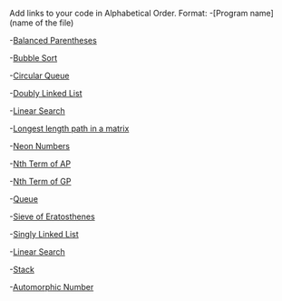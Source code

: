 Add links to your code in Alphabetical Order.
Format:
-[Program name](name of the file)

-[Balanced Parentheses](balanced_parentheses.py)

-[Bubble Sort](Bubble_Sort.py)

-[Circular Queue](CircularQueue.py)

-[Doubly Linked List](Doubly_Linked_List.py)

-[Linear Search](Linear_Search.py)

-[Longest length path in a matrix](LongestPath_Matrix.py)

-[Neon Numbers](neon_numbers.py)

-[Nth Term of AP](nth_term_of_ap.py)

-[Nth Term of GP](nth_term_of_gp.py)

-[Queue](Queue.py)

-[Sieve of Eratosthenes](Sieve_of_Eratosthenes.py)

-[Singly Linked List](SinglyLinkedList.py)

-[Linear Search](Linear_Search.py)

-[Stack](stack.py)

-[Automorphic Number](automorphic.py)

